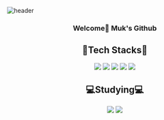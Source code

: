 ![header](https://capsule-render.vercel.app/api?type=wave&color=auto&height=300&section=header&text=SungMuk%20Lim😎&fontSize=75)

<div align=center>
  <h3>Welcome🙏 Muk's Github</h3>
</div>

<div align=center>
  <h2>📔Tech Stacks📔</h2>
</div>

<div align=center>
<img src="https://img.shields.io/badge/HTML5-E34F26?style=flat&logo=html5&logoColor=white"/> <img src="https://img.shields.io/badge/CSS3-1572B6?style=flat&logo=css3&logoColor=white"/> <img src="https://img.shields.io/badge/JAVASCRIPT-F7DF1E?style=flat&logo=JavaScript&logoColor=white"/> <img src="https://img.shields.io/badge/REACT-61DAFB?style=flat&logo=React&logoColor=white"/> <img src="https://img.shields.io/badge/Bootstrap-7952B3?style=flat&logo=Bootstrap&logoColor=white"/>
</div>

<div align=center>
  <h2>💻Studying💻</h2>
</div>

<div align=center>
  <img src="https://img.shields.io/badge/TypeScript-3178C6?style=flat&logo=TypeScript&logoColor=white"/> <img src="https://img.shields.io/badge/next.js-000000?style=flat&logo=next.js&logoColor=white"/>
</div>






































<!--
**MaxiMuks/MaxiMuks** is a ✨ _special_ ✨ repository because its `README.md` (this file) appears on your GitHub profile.

Here are some ideas to get you started:

- 🔭 I’m currently working on ...
- 🌱 I’m currently learning
- 👯 I’m looking to collaborate on ...
- 🤔 I’m looking for help with ...
- 💬 Ask me about ...
- 📫 How to reach me: ...
- 😄 Pronouns: ...
- ⚡ Fun fact: ...
-->
